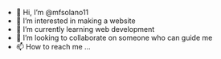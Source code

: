 - 👋 Hi, I’m @mfsolano11
- 👀 I’m interested in making a website
- 🌱 I’m currently learning web development
- 💞️ I’m looking to collaborate on someone who can guide me
- 📫 How to reach me ...

<!---
mfsolano11/mfsolano11 is a ✨ special ✨ repository because its `README.md` (this file) appears on your GitHub profile.
You can click the Preview link to take a look at your changes.
--->

